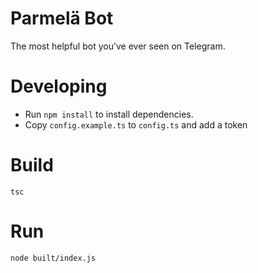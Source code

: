 # Parmelä Bot

The most helpful bot you’ve ever seen on Telegram.

# Developing

* Run `npm install` to install dependencies.
* Copy `config.example.ts` to `config.ts` and add a token

# Build

    tsc

# Run

    node built/index.js

